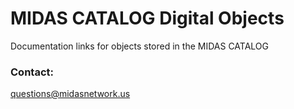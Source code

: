 # MIDAS CATALOG Digital Objects #
Documentation links for objects stored in the MIDAS CATALOG

### Contact:

questions@midasnetwork.us
